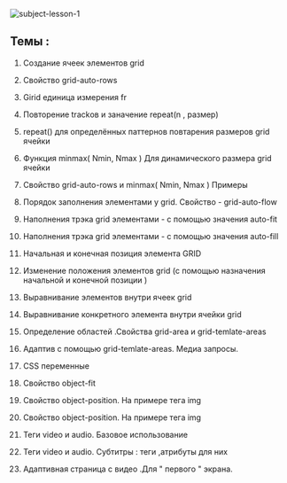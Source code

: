 ![subject-lesson-1](../materials/subject-lesson-1.png)

## Темы :

1. Создание ячеек элементов grid

2. Свойство grid-auto-rows
3. Girid единица измерения fr

4. Повторение trackов и заначение repeat(n , размер)

5. repeat() для определённых паттернов повтарения размеров grid ячейки

6. Функция minmax( Nmin, Nmax ) Для динамического размера grid ячейки

7. Свойство grid-auto-rows и minmax( Nmin, Nmax ) Примеры

8. Порядок заполнения элементами у grid. Cвойство - grid-auto-flow

9. Наполнения трэка grid элементами - с помощью
   значения auto-fit

10. Наполнения трэка grid элементами - с помощью значения auto-fill

11. Начальная и конечная позиция элемента
    GRID

12. Изменение положения элементов grid (с помощью назначения начальной и
    конечной позиции )

13. Выравнивание элементов внутри ячеек
    grid

14. Выравнивание конкретного
    элемента внутри ячейки grid

15. Определение областей .Свойства grid-area и
    grid-temlate-areas

16. Адаптив с помощью grid-temlate-areas. Медиа
    запросы.

17. CSS переменные

18. Свойство object-fit

19. Свойство object-position. На примере тега img

20. Свойство object-position. На примере тега img

21. Теги video и audio. Базовое
    использование

22. Теги video и audio. Субтитры : теги ,атрибуты для них

23. Адаптивная страница с видео .Для " первого " экрана.

